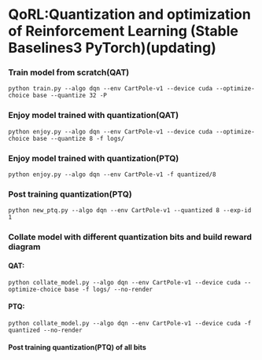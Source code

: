 # QoRL:Quantization and optimization of Reinforcement Learning (Stable Baselines3 PyTorch)(updating)


### Train model from scratch(QAT)
``
python train.py --algo dqn --env CartPole-v1 --device cuda --optimize-choice base --quantize 32 -P
``

### Enjoy model trained with quantization(QAT)

``
python enjoy.py --algo dqn --env CartPole-v1 --device cuda --optimize-choice base --quantize 8 -f logs/
``
### Enjoy model trained with quantization(PTQ)

``
python enjoy.py --algo dqn --env CartPole-v1 -f quantized/8 
``
### Post training quantization(PTQ) 
``
python new_ptq.py --algo dqn --env CartPole-v1 --quantized 8 --exp-id 1
``

### Collate model with different quantization bits and build reward diagram

#### QAT:
``
python collate_model.py --algo dqn --env CartPole-v1 --device cuda --optimize-choice base -f logs/ --no-render
``
#### PTQ:
``
python collate_model.py --algo dqn --env CartPole-v1 --device cuda -f quantized --no-render
``

#### Post training quantization(PTQ) of all bits
